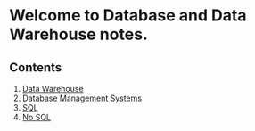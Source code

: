 # Welcome to Database and Data Warehouse notes.

## Contents

1. [Data Warehouse](datawarehouse/index.md)
2. [Database Management Systems](dbms/index.md)
3. [SQL](sql/index.md)
4. [No SQL](nosql/index.md)

